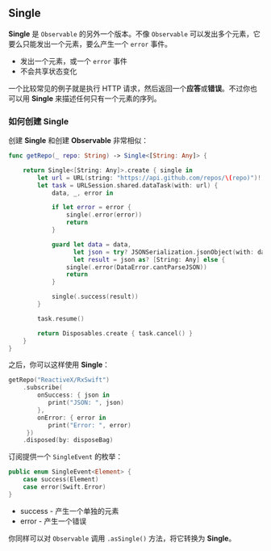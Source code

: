 ## Single

**Single** 是 `Observable` 的另外一个版本。不像 `Observable` 可以发出多个元素，它要么只能发出一个元素，要么产生一个 `error` 事件。

* 发出一个元素，或一个 `error` 事件
* 不会共享状态变化

一个比较常见的例子就是执行 HTTP 请求，然后返回一个**应答**或**错误**。不过你也可以用 **Single** 来描述任何只有一个元素的序列。

### 如何创建 Single
创建 **Single** 和创建 **Observable** 非常相似：

```swift
func getRepo(_ repo: String) -> Single<[String: Any]> {

    return Single<[String: Any]>.create { single in
        let url = URL(string: "https://api.github.com/repos/\(repo)")!
        let task = URLSession.shared.dataTask(with: url) {
            data, _, error in

            if let error = error {
                single(.error(error))
                return
            }

            guard let data = data,
                  let json = try? JSONSerialization.jsonObject(with: data, options: .mutableLeaves),
                  let result = json as? [String: Any] else {
                single(.error(DataError.cantParseJSON))
                return
            }

            single(.success(result))
        }

        task.resume()

        return Disposables.create { task.cancel() }
    }
}
```

之后，你可以这样使用 **Single**：

```swift
getRepo("ReactiveX/RxSwift")
    .subscribe(
        onSuccess: { json in
           print("JSON: ", json)
        },
        onError: { error in
           print("Error: ", error)
     })
    .disposed(by: disposeBag)
```

订阅提供一个 `SingleEvent` 的枚举：

```swift
public enum SingleEvent<Element> {
    case success(Element)
    case error(Swift.Error)
}
```

* success - 产生一个单独的元素
* error - 产生一个错误

你同样可以对 `Observable` 调用 `.asSingle()` 方法，将它转换为 **Single**。
